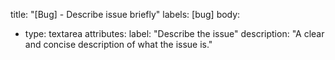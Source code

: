 title: "[Bug] - Describe issue briefly"
labels: [bug]
body:
  - type: textarea
    attributes:
      label: "Describe the issue"
      description: "A clear and concise description of what the issue is."
